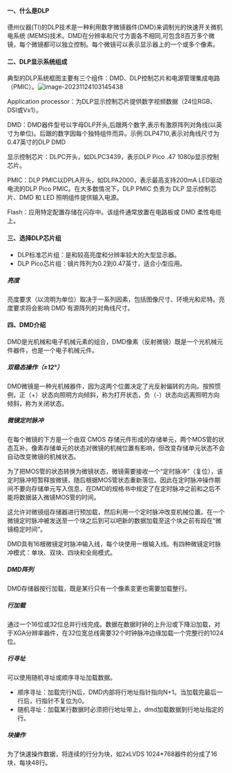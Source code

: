 #### 一、什么是DLP

德州仪器(TI)的DLP技术是一种利用数字微镜器件(DMD)来调制光的快速开关微机电系统
(MEMS)技术。DMD在分辨率和尺寸方面各不相同,可包含8百万多个微镜，每个微镜都可以独立控制。每个微镜可以表示显示器上的一个或多个像素。

#### 二、DLP显示系统组成

典型的DLP系统框图主要有三个组件：DMD、DLP控制芯片和电源管理集成电路（PMIC）。![image-20231124103145438](C:\Users\Administrator\AppData\Roaming\Typora\typora-user-images\image-20231124103145438.png)

Application processor：为DLP显示控制芯片提供数字视频数据（24位RGB、DSI或Vx1）。

DMD：DMD器件型号以字母DLP开头,后跟两个数字,表示有激原阵列对角线(以英寸为单位)。后跟的数字因每个独特组件而异。示例:DLP4710,表示对角线尺寸为0.47英寸的DLP DMD

显示控制芯片：DLPC开头，如DLPC3439，表示DLP Pico .47 1080p显示控制芯片。

PMIC：DLP PMIC以DPLA开头，如DLPA2000，表示最高支持200mA LED驱动电流的DLP Pico PMIC。在大多数情况下，DLP PMIC 负责为 DLP 显示控制芯片、DMD 和 LED 照明组件提供输入电源。

Flash：应用特定配置存储在闪存中。该组件通常放置在电路板或 DMD 柔性电缆上。

#### 三、选择DLP芯片组

- DLP标准芯片组：是和较高亮度和分辨率较大的大型显示器。
- DLP Pico芯片组：镜片阵列为0.2到0.47英寸，适合小型应用。

##### 亮度

亮度要求（以流明为单位）取决于一系列因素，包括图像尺寸、环境光和尼特。亮度要求将会影响 DMD 有源阵列的对角线尺寸。

#### 四、DMD介绍

DMD是光机械和电子机械元素的组合，DMD像素（反射微镜）既是一个光机械元件器件，也是一个电子机械元件。

##### 双稳态操作（±12°）

DMD微镜是一种光机械器件，因为这两个位置决定了光反射偏转的方向。按照惯例，正（+）状态向照明方向倾斜，称为打开状态，负（-）状态向远离照明方向倾斜，称为关闭状态。

##### 微镜定时脉冲

在每个微镜的下方是一个由双 CMOS 存储元件形成的存储单元，两个MOS管的状态互补。像素存储单元的状态对微镜的机械位置有影响，但改变存储单元状态不会自动改变微镜的机械状态。

为了把MOS管的状态转换为微镜状态，微镜需要接收一个“定时脉冲”（复位），该定时脉冲短暂释放微镜，随后根据MOS管状态重新落位。因此在定时脉冲操作期间不要向存储单元写入信息，在DMD的规格书中规定了在定时脉冲之前和之后不能将数据装入微镜MOS管的时间。

这允许对微镜组存储器进行预加载，然后利用一个定时脉冲改变机械位置。在一个微镜定时脉冲被发送至一个块之后到可以吧新的数据加载至这个块之前有段在“微镜稳定时间”。

DMD具有16根微镜定时脉冲输入线，每个块使用一根输入线。有四种微镜定时脉冲模式：单块、双块、四块和全局模式。

##### DMD阵列

DMD存储器按行加载，既是某行只有一个像素变更也需要加载整行。

##### 行加载

通过一个16位或32位总并行线完成。数据在数据时钟的上升沿或下降沿加载，对于XGA分辨率器件，在32位宽总线需要32个时钟脉冲边缘加载一个完整行的1024位。

##### 行寻址

可以使用随机寻址或顺序寻址加载数据。

- 顺序寻址：加载完行N后，DMD内部将行地址指针指向N+1。当加载完最后一行后，行指针不复位为0。
- 随机寻址：加载某行数据时必须把行地址带上，dmd加载数据到行地址指定的行。

##### 块操作

为了快速操作数据，将连续的行分为块，如2xLVDS 1024*768器件的分成了16块，每块48行。





